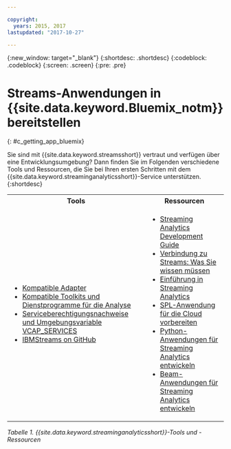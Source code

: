 ```yaml
---

copyright:
  years: 2015, 2017
lastupdated: "2017-10-27"

---
```


<!-- Attribute definitions -->
{:new_window: target="_blank"}
{:shortdesc: .shortdesc}
{:codeblock: .codeblock}
{:screen: .screen}
{:pre: .pre}

# Streams-Anwendungen in {{site.data.keyword.Bluemix_notm}} bereitstellen
{: #c_getting_app_bluemix}


 Sie sind mit {{site.data.keyword.streamsshort}} vertraut und verfügen über eine Entwicklungsumgebung? Dann finden Sie im Folgenden verschiedene Tools und Ressourcen, die Sie bei Ihren ersten Schritten mit
dem {{site.data.keyword.streaminganalyticsshort}}-Service unterstützen.
{:shortdesc}

<table summary="Diese Tabelle enthält eine Liste von Tools und Ressourcen, die Sie für die Entwicklung und Bereitstellung von {{site.data.keyword.streamsshort}}-Anwendungen benötigen.">
  <tr>
    <th>Tools<br></th>
    <th>Ressourcen<br></th>
  </tr>
  <tr>
    <td>
      <ul>
        <li><a href="/docs/services/StreamingAnalytics/c_compatible_adapters.html" target="_blank">Kompatible Adapter</a><br></li>
        <li><a href="/docs/services/StreamingAnalytics/c_analytics_utilities.html" target="_blank">Kompatible Toolkits und Dienstprogramme für die Analyse</a><br></li>
        <li><a href="/docs/services/StreamingAnalytics/r_vcap_services.html#r_vcap_services" target="_blank">Serviceberechtigungsnachweise und Umgebungsvariable VCAP_SERVICES</a><br></li>
         <li><a href="https://github.com/IBMStreams" target="_blank">IBMStreams on GitHub</a><br></li>
      </ul>    
    </td>
    <td>
      <ul>
        <li><a href="https://developer.ibm.com/streamsdev/docs/bluemix-streaming-analytics-development-guide/" target="_blank">Streaming Analytics Development Guide</a><br></li>
        <li><a href="https://www.ibm.com/blogs/bluemix/2017/02/connecting-to-streams/" target="_blank">Verbindung zu Streams: Was Sie wissen müssen</a><br></li>
        <li><a href="/docs/services/StreamingAnalytics/index.html" target="_blank">Einführung in Streaming Analytics</a><br></li>
        <li><a href="https://developer.ibm.com/streamsdev/docs/getting-spl-application-ready-cloud" target="_blank">SPL-Anwendung für die Cloud vorbereiten</a><br></li>
        <li><a href="/docs/services/StreamingAnalytics/t_develop_apps_python.html#t_develop_apps_python" target="_blank">Python-Anwendungen für Streaming Analytics entwickeln</a><br></li>
        <li><a href="/docs/services/StreamingAnalytics/develop_beam_apps.html" target="_blank">Beam-Anwendungen für Streaming Analytics entwickeln</a><br></li>
      </ul>    
    </td>
  </tr>
</table>

*Tabelle 1. {{site.data.keyword.streaminganalyticsshort}}-Tools und -Ressourcen*
